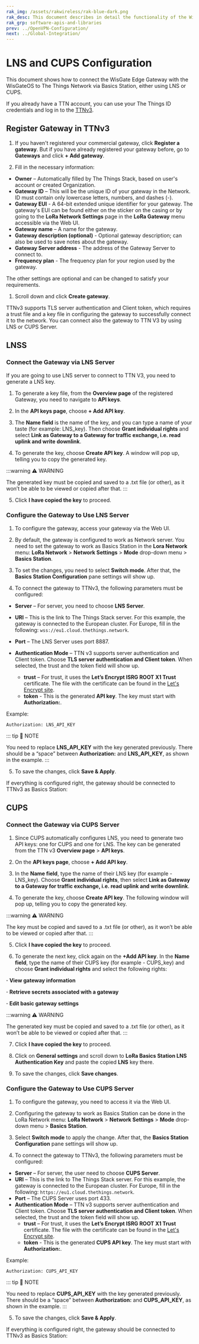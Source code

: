 ```yaml
---
rak_img: /assets/rakwireless/rak-blue-dark.png
rak_desc: This document describes in detail the functionality of the WisGateOS. The interface builds on top of OpenWRT and all gateway products of the RAK72xx line share it. It also functions as a reference for several products with similar functionality.
rak_grp: software-apis-and-libraries
prev: ../OpenVPN-Configuration/
next: ../Global-Integration/
---
```


# LNS and CUPS Configuration

This document shows how to connect the WisGate Edge Gateway with the WisGateOS to The Things Network via Basics Station, either using LNS or CUPS.

If you already have a TTN account, you can use your The Things ID credentials and log in to the [TTNv3](https://eu1.cloud.thethings.network/console).



<rk-img
  src="/assets/images/software-apis-and-library/wisgateos/subdocument7/30.1.the-things.png"
  width="100%"
  caption="The Things Stack Home Page"
/>


## Register Gateway in TTNv3

1. If you haven't registered your commercial gateway, click **Register a gateway**. But if you have already registered your gateway before, go to **Gateways** and click **+ Add gateway**.

<rk-img
  src="/assets/images/software-apis-and-library/wisgateos/subdocument7/30.2.console-page.png"
  width="100%"
  caption="Console Page After a Successful Login"
/>

2. Fill in the necessary information:

- **Owner** – Automatically filled by The Things Stack, based on user's account or created Organization.
- **Gateway ID** – This will be the unique ID of your gateway in the Network. ID must contain only lowercase letters, numbers, and dashes (-).
- **Gateway EUI** - A 64-bit extended unique identifier for your gateway. The gateway's EUI can be found either on the sticker on the casing or by going to the **LoRa Network Settings** page in the **LoRa Gateway** menu accessible via the Web UI.
- **Gateway name** – A name for the gateway.
- **Gateway description (optional)** - Optional gateway description; can also be used to save notes about the gateway.
- **Gateway Server address** - The address of the Gateway Server to connect to.
- **Frequency plan** - The frequency plan for your region used by the gateway.

The other settings are optional and can be changed to satisfy your requirements.


<rk-img
  src="/assets/images/software-apis-and-library/wisgateos/subdocument7/30.3.adding-gateway.png"
  width="100%"
  caption="Adding a Gateway"
/>

1. Scroll down and click **Create gateway**.

<rk-img
  src="/assets/images/software-apis-and-library/wisgateos/subdocument7/30.4.register-gateway.png"
  width="100%"
  caption="Register the Gateway"
/>

TTNv3 supports TLS server authentication and Client token, which requires a trust file and a key file in configuring the gateway to successfully connect it to the network. You can connect also the gateway to TTN V3 by using LNS or CUPS Server.

## LNSS 

### Connect the Gateway via LNS Server

If you are going to use LNS server to connect to TTN V3, you need to generate a LNS key. 

1. To generate a key file, from the **Overview page** of the registered Gateway, you need to navigate to **API keys**.

<rk-img
  src="/assets/images/software-apis-and-library/wisgateos/subdocument7/30.5.overview-page.png"
  width="100%"
  caption="Overview Page"
/>

2. In the **API keys page**, choose **+ Add API key**.


<rk-img
  src="/assets/images/software-apis-and-library/wisgateos/subdocument7/30.6.key-page.png"
  width="100%"
  caption="API Key Page"
/>

3. The **Name field** is the name of the key, and you can type a name of your taste (for example: LNS_key). Then choose **Grant individual rights** and select **Link as Gateway to a Gateway for traffic exchange, i.e. read uplink and write downlink**.


<rk-img
  src="/assets/images/software-apis-and-library/wisgateos/subdocument7/30.7.api-lns-key.png"
  width="100%"
  caption="Generating an API LNS Key"
/>

4. To generate the key, choose **Create API key**. A window will pop up, telling you to copy the generated key. 

<rk-img
  src="/assets/images/software-apis-and-library/wisgateos/subdocument7/30.8.generated-key.png"
  width="70%"
  caption="Generated API LNS Key"
/>


:::warning ⚠️ WARNING

The generated key must be copied and saved to a .txt file (or other), as it won’t be able to be viewed or copied after that.
:::

5. Click **I have copied the key** to proceed. 


### Configure the Gateway to Use LNS Server

1. To configure the gateway, access your gateway via the Web UI. 

2. By default, the gateway is configured to work as Network server. You need to set the gateway to work as Basics Station in the **Lora Network** menu: **LoRa Network** > **Network Settings** > **Mode** drop-down menu > **Basics Station**. 


<rk-img
  src="/assets/images/software-apis-and-library/wisgateos/subdocument7/30.9.working.mode.png"
  width="100%"
  caption="Changing the Working Mode"
/>

3. To set the changes, you need to select **Switch mode**. After that, the **Basics Station Configuration** pane settings will show up. 

4. To connect the gateway to TTNv3, the following parameters must be configured:

- **Server** – For server, you need to choose **LNS Server**.

- **URI** – This is the link to The Things Stack server. For this example, the gateway is connected to the European cluster. For Europe, fill in the following: `wss://eu1.cloud.thethings.network`.

- **Port** – The LNS Server uses port 8887.

- **Authentication Mode** – TTN v3 supports server authentication and Client token. Choose **TLS server authentication and Client token**. When selected, the trust and the token field will show up.
  - **trust** – For trust, it uses the **Let’s Encrypt ISRG ROOT X1 Trust** certificate. The file with the certificate can be found in the [Let's Encrypt site](https://letsencrypt.org/certs/isrgrootx1.pem).
  - **token** - This is the generated **API key**. The key must start with **Authorization:**. 

Example: 

```
Authorization: LNS_API_KEY
```

::: tip 📝 NOTE

You need to replace **LNS_API_KEY** with the key generated previously. There should be a “space” between **Authorization:** and **LNS_API_KEY**, as shown in the example.
:::

<rk-img
  src="/assets/images/software-apis-and-library/wisgateos/subdocument7/30.10.basic-station.png"
  width="100%"
  caption="LoRa Basics Station Settings"
/>

5. To save the changes, click **Save & Apply**.

If everything is configured right, the gateway should be connected to TTNv3 as Basics Station:

<rk-img
  src="/assets/images/software-apis-and-library/wisgateos/subdocument7/30.11.successful-connection.png"
  width="100%"
  caption="Successful Connection"
/>


## CUPS 

### Connect the Gateway via CUPS Server

1. Since CUPS automatically configures LNS, you need to generate two API keys: one for CUPS and one for LNS. The key can be generated from the TTN v3 **Overview page** > **API keys**.

<rk-img
  src="/assets/images/software-apis-and-library/wisgateos/subdocument7/30.12.overview-page.png"
  width="100%"
  caption="Overview Page"
/>

2. On the **API keys page**, choose **+ Add API key**.

<rk-img
  src="/assets/images/software-apis-and-library/wisgateos/subdocument7/30.13.api-key-page.png"
  width="100%"
  caption="API Key Page"
/>

3. In the **Name field**, type the name of their LNS key (for example - LNS_key). Choose **Grant individual rights**, then select **Link as Gateway to a Gateway for traffic exchange, i.e. read uplink and write downlink**.


<rk-img
  src="/assets/images/software-apis-and-library/wisgateos/subdocument7/30.14.lns-api-key.png"
  width="100%"
  caption="Generating a LNS API Key"
/>

4. To generate the key, choose **Create API key**. The following window will pop up, telling you to copy the generated key. 


<rk-img
  src="/assets/images/software-apis-and-library/wisgateos/subdocument7/30.15.generated-key.png"
  width="70%"
  caption="Copying the Generated Key"
/>


:::warning ⚠️ WARNING

The key must be copied and saved to a .txt file (or other), as it won’t be able to be viewed or copied after that.
:::

5. Click **I have copied the key** to proceed.

6. To generate the next key, click again on the **+Add API key**. In the **Name field**, type the name of their CUPS key (for example - CUPS_key) and choose **Grant individual rights** and select the following rights:

**·**     **View gateway information**

**·**     **Retrieve secrets associated with a gateway**

**·**     **Edit basic gateway settings**

<rk-img
  src="/assets/images/software-apis-and-library/wisgateos/subdocument7/30.16.generating-cups.png"
  width="100%"
  caption="Generating a CUPS Generated Key"
/>


:::warning ⚠️ WARNING

The generated key must be copied and saved to a .txt file (or other), as it won’t be able to be viewed or copied after that.
:::

7. Click **I have copied the key** to proceed.

8. Click on **General settings** and scroll down to **LoRa Basics Station LNS Authentication Key** and paste the copied **LNS** key there.


<rk-img
  src="/assets/images/software-apis-and-library/wisgateos/subdocument7/30.17.lns-authentication.png"
  width="100%"
  caption="Configuring the LNS Authentication Key"
/>

9. To save the changes, click **Save changes**.



### Configure the Gateway to Use CUPS Server

1. To configure the gateway, you need to access it via the Web UI. 

2. Configuring the gateway to work as Basics Station can be done in the LoRa Network menu: **LoRa Network** > **Network Settings** > **Mode** drop-down menu > **Basics Station**. 

<rk-img
  src="/assets/images/software-apis-and-library/wisgateos/subdocument7/30.18.working-mode.png"
  width="100%"
  caption="Changing the Working Mode"
/>

3. Select **Switch mode** to apply the change. After that, the **Basics Station Configuration** pane settings will show up. 

4. To connect the gateway to TTNv3, the following parameters must be configured:

- **Server** – For server, the user need to choose **CUPS Server**.
- **URI** – This is the link to The Things Stack server. For this example, the gateway is connected to the European cluster. For Europe, fill in the following: `https://eu1.cloud.thethings.network`.
- **Port** – The CUPS Server uses port 433.
- **Authentication Mode** – TTN v3 supports server authentication and Client token. Choose **TLS server authentication and Client token**. When selected, the trust and the token field will show up.
  - **trust** – For trust, it uses the **Let’s Encrypt ISRG ROOT X1 Trust** certificate. The file with the certificate can be found in the [Let's Encrypt site](https://letsencrypt.org/certs/isrgrootx1.pem).
  - **token** -  This is the generated **CUPS API key**. The key must start with **Authorization:**. 

Example: 

```
Authorization: CUPS_API_KEY
```


::: tip 📝 NOTE

You need to replace **CUPS_API_KEY** with the key generated previously. There should be a “space” between **Authorization:** and **CUPS_API_KEY**, as shown in the example.
:::

<rk-img
  src="/assets/images/software-apis-and-library/wisgateos/subdocument7/30.19.basic-station.png"
  width="100%"
  caption="LoRa Basics Station Settings"
/>

5. To save the changes, click **Save & Apply**.

If everything is configured right, the gateway should be connected to TTNv3 as Basics Station:

<rk-img
  src="/assets/images/software-apis-and-library/wisgateos/subdocument7/30.20.successful-connection.png"
  width="100%"
  caption="Successful Connection"
/>


